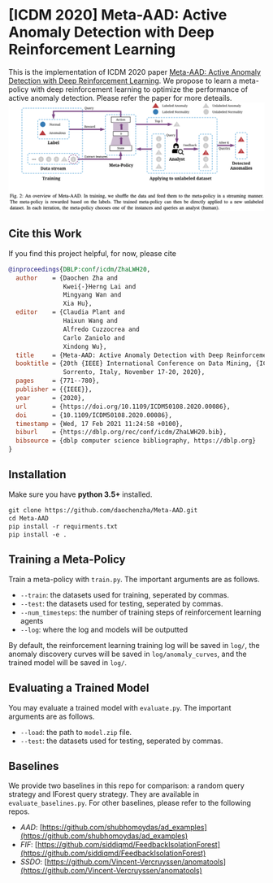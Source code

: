 # [ICDM 2020] Meta-AAD: Active Anomaly Detection with Deep Reinforcement Learning

This is the implementation of ICDM 2020 paper [Meta-AAD: Active Anomaly Detection with Deep Reinforcement Learning](https://arxiv.org/abs/2009.07415). We propose to learn a meta-policy with deep reinforcement learning to optimize the performance of active anomaly detection. Please refer the paper for more deteails.
<img width="800" src="./imgs/overview.png" alt="overview" />

## Cite this Work
If you find this project helpful, for now, please cite

```bibtex
@inproceedings{DBLP:conf/icdm/ZhaLWH20,
  author    = {Daochen Zha and
               Kwei{-}Herng Lai and
               Mingyang Wan and
               Xia Hu},
  editor    = {Claudia Plant and
               Haixun Wang and
               Alfredo Cuzzocrea and
               Carlo Zaniolo and
               Xindong Wu},
  title     = {Meta-AAD: Active Anomaly Detection with Deep Reinforcement Learning},
  booktitle = {20th {IEEE} International Conference on Data Mining, {ICDM} 2020,
               Sorrento, Italy, November 17-20, 2020},
  pages     = {771--780},
  publisher = {{IEEE}},
  year      = {2020},
  url       = {https://doi.org/10.1109/ICDM50108.2020.00086},
  doi       = {10.1109/ICDM50108.2020.00086},
  timestamp = {Wed, 17 Feb 2021 11:24:58 +0100},
  biburl    = {https://dblp.org/rec/conf/icdm/ZhaLWH20.bib},
  bibsource = {dblp computer science bibliography, https://dblp.org}
}
```

## Installation
Make sure you have **python 3.5+** installed.
```
git clone https://github.com/daochenzha/Meta-AAD.git
cd Meta-AAD
pip install -r requirments.txt
pip install -e .
```

## Training a Meta-Policy
Train a meta-policy with `train.py`. The important arguments are as follows.

*   `--train`: the datasets used for training, seperated by commas.
*   `--test`: the datasets used for testing, seperated by commas.
*   `--num_timesteps`: the number of training steps of reinforcement learning agents
*   `--log`: where the log and models will be outputted

By default, the reinforcement learning training log will be saved in `log/`, the anomaly discovery curves will be saved in `log/anomaly_curves`, and the trained model will be saved in `log/`.

## Evaluating a Trained Model
You may evaluate a trained model with `evaluate.py`. The important arguments are as follows.

*   `--load`: the path to `model.zip` file.
*   `--test`: the datasets used for testing, seperated by commas.

## Baselines
We provide two baselines in this repo for comparison: a random query strategy and IForest query strategy. They are available in `evaluate_baselines.py`. For other baselines, please refer to the following repos.

*   *AAD*: [https://github.com/shubhomoydas/ad_examples](https://github.com/shubhomoydas/ad_examples)
*   *FIF*: [https://github.com/siddiqmd/FeedbackIsolationForest](https://github.com/siddiqmd/FeedbackIsolationForest)
*   *SSDO*: [https://github.com/Vincent-Vercruyssen/anomatools](https://github.com/Vincent-Vercruyssen/anomatools)
